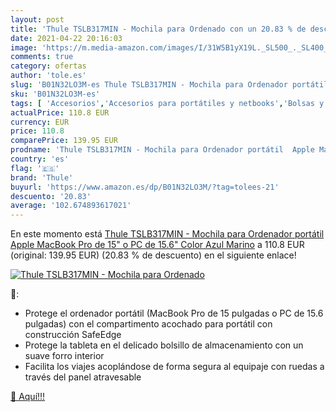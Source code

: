```yaml
---
layout: post
title: 'Thule TSLB317MIN - Mochila para Ordenado con un 20.83 % de descuento'
date: 2021-04-22 20:16:03
image: 'https://m.media-amazon.com/images/I/31W5B1yX19L._SL500_._SL400_.jpg'
comments: true
category: ofertas
author: 'tole.es'
slug: 'B01N32LO3M-es Thule TSLB317MIN - Mochila para Ordenador portátil Apple...'
sku: 'B01N32LO3M-es'
tags: [ 'Accesorios','Accesorios para portátiles y netbooks','Bolsas y fundas para portátiles y netbooks','Informática','Mochilas para portátiles y netbooks','mochila','thule', ]
actualPrice: 110.8 EUR
currency: EUR
price: 110.8
comparePrice: 139.95 EUR
prodname: 'Thule TSLB317MIN - Mochila para Ordenador portátil  Apple MacBook Pro de 15" o PC de 15.6"  Color Azul Marino'
country: 'es'
flag: '🇪🇸'
brand: 'Thule'
buyurl: 'https://www.amazon.es/dp/B01N32LO3M/?tag=tolees-21'
descuento: '20.83'
average: '102.674893617021'
---
```


En este momento está [Thule TSLB317MIN - Mochila para Ordenador portátil  Apple MacBook Pro de 15" o PC de 15.6"  Color Azul Marino](https://www.amazon.es/dp/B01N32LO3M/?tag=tolees-21) a 110.8 EUR (original: 139.95 EUR) (20.83 %  de descuento) en el siguiente enlace!

[![Thule TSLB317MIN - Mochila para Ordenado](https://m.media-amazon.com/images/I/31W5B1yX19L._SL500_._SL400_.jpg)](https://www.amazon.es/dp/B01N32LO3M/?tag=tolees-21)

🔎:

- Protege el ordenador portátil (MacBook Pro de 15 pulgadas o PC de 15.6 pulgadas) con el compartimento acochado para portátil con construcción SafeEdge
- Protege la tableta en el delicado bolsillo de almacenamiento con un suave forro interior
- Facilita los viajes acoplándose de forma segura al equipaje con ruedas a través del panel atravesable

[🛒 Aquí!!!](https://www.amazon.es/dp/B01N32LO3M/?tag=tolees-21)
